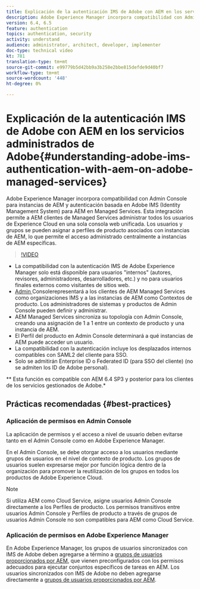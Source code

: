 ```yaml
---
title: Explicación de la autenticación IMS de Adobe con AEM en los servicios gestionados de Adobe
description: Adobe Experience Manager incorpora compatibilidad con Admin Console para instancias de AEM y autenticación basada en Adobe IMS (Identity Management System) para AEM en Managed Services.   Esta integración permite a AEM clientes de Managed Services administrar todos los usuarios de Experience Cloud en una sola consola web unificada. Los usuarios y los grupos pueden asignarse a perfiles de productos asociados con instancias de AEM, lo que permite el acceso administrado centralmente a instancias de AEM específicas.
version: 6.4, 6.5
feature: authentication
topics: authentication, security
activity: understand
audience: administrator, architect, developer, implementer
doc-type: technical video
kt: 781
translation-type: tm+mt
source-git-commit: e99779b5d42bb9a3b258e2bbe815defde9d40bf7
workflow-type: tm+mt
source-wordcount: '448'
ht-degree: 0%

---
```



# Explicación de la autenticación IMS de Adobe con AEM en los servicios administrados de Adobe{#understanding-adobe-ims-authentication-with-aem-on-adobe-managed-services}

Adobe Experience Manager incorpora compatibilidad con Admin Console para instancias de AEM y autenticación basada en Adobe IMS (Identity Management System) para AEM en Managed Services.   Esta integración permite a AEM clientes de Managed Services administrar todos los usuarios de Experience Cloud en una sola consola web unificada. Los usuarios y grupos se pueden asignar a perfiles de producto asociados con instancias de AEM, lo que permite el acceso administrado centralmente a instancias de AEM específicas.

>[!VIDEO](https://video.tv.adobe.com/v/26170?quality=12&learn=on)

* La compatibilidad con la autenticación IMS de Adobe Experience Manager solo está disponible para usuarios &quot;internos&quot; (autores, revisores, administradores, desarrolladores, etc.) y no para usuarios finales externos como visitantes de sitios web.
* [Admin ](https://adminconsole.adobe.com/) Consolerepresentará a los clientes de AEM Managed Services como organizaciones IMS y a las instancias de AEM como Contextos de producto. Los administradores de sistemas y productos de Admin Console pueden definir y administrar.
* AEM Managed Services sincroniza su topología con Admin Console, creando una asignación de 1 a 1 entre un contexto de producto y una instancia de AEM.
* El Perfil del producto en Admin Console determinará a qué instancias de AEM puede acceder un usuario.
* La compatibilidad con la autenticación incluye los desplazados internos compatibles con SAML2 del cliente para SSO.
* Solo se admitirán Enterprise ID o Federated ID (para SSO del cliente) (no se admiten los ID de Adobe personal).

** Esta función es compatible con AEM 6.4 SP3 y posterior para los clientes de los servicios gestionados de Adobe.*

## Prácticas recomendadas {#best-practices}

### Aplicación de permisos en Admin Console

La aplicación de permisos y el acceso a nivel de usuario deben evitarse tanto en el Admin Console como en Adobe Experience Manager.

En el Admin Console, se debe otorgar acceso a los usuarios mediante grupos de usuarios en el nivel de contexto de producto. Los grupos de usuarios suelen expresarse mejor por función lógica dentro de la organización para promover la reutilización de los grupos en todos los productos de Adobe Experience Cloud.

>[!NOTE]
>
> Si utiliza AEM como Cloud Service, asigne usuarios Admin Console directamente a los Perfiles de producto. Los permisos transitivos entre usuarios Admin Console y Perfiles de producto a través de grupos de usuarios Admin Console no son compatibles para AEM como Cloud Service.

### Aplicación de permisos en Adobe Experience Manager

En Adobe Experience Manager, los grupos de usuarios sincronizados con IMS de Adobe deben agregarse a término a [grupos de usuarios proporcionados por AEM](https://helpx.adobe.com/experience-manager/6-4/sites/administering/using/security.html), que vienen preconfigurados con los permisos adecuados para ejecutar conjuntos específicos de tareas en AEM. Los usuarios sincronizados con IMS de Adobe no deben agregarse directamente a [grupos de usuarios proporcionados por AEM](https://helpx.adobe.com/experience-manager/6-4/sites/administering/using/security.html).
